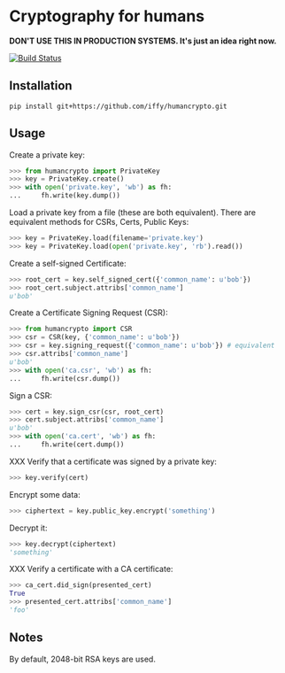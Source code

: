# Cryptography for humans

**DON'T USE THIS IN PRODUCTION SYSTEMS.  It's just an idea right now.**

[![Build Status](https://travis-ci.org/iffy/humancrypto.svg?branch=master)](https://travis-ci.org/iffy/humancrypto)

## Installation

    pip install git+https://github.com/iffy/humancrypto.git


## Usage

Create a private key:

```python
>>> from humancrypto import PrivateKey
>>> key = PrivateKey.create()
>>> with open('private.key', 'wb') as fh:
...     fh.write(key.dump())
```

Load a private key from a file (these are both equivalent).  There are equivalent methods for CSRs, Certs, Public Keys:

```python
>>> key = PrivateKey.load(filename='private.key')
>>> key = PrivateKey.load(open('private.key', 'rb').read())
```

Create a self-signed Certificate:

```python
>>> root_cert = key.self_signed_cert({'common_name': u'bob'})
>>> root_cert.subject.attribs['common_name']
u'bob'
```

Create a Certificate Signing Request (CSR):

```python
>>> from humancrypto import CSR
>>> csr = CSR(key, {'common_name': u'bob'})
>>> csr = key.signing_request({'common_name': u'bob'}) # equivalent
>>> csr.attribs['common_name']
u'bob'
>>> with open('ca.csr', 'wb') as fh:
...     fh.write(csr.dump())
```

Sign a CSR:

```python
>>> cert = key.sign_csr(csr, root_cert)
>>> cert.subject.attribs['common_name']
u'bob'
>>> with open('ca.cert', 'wb') as fh:
...     fh.write(cert.dump())
```

XXX Verify that a certificate was signed by a private key:

```python
>>> key.verify(cert)
```

Encrypt some data:

```python
>>> ciphertext = key.public_key.encrypt('something')
```

Decrypt it:

```python
>>> key.decrypt(ciphertext)
'something'
```

XXX Verify a certificate with a CA certificate:

```python
>>> ca_cert.did_sign(presented_cert)
True
>>> presented_cert.attribs['common_name']
'foo'
```

## Notes

By default, 2048-bit RSA keys are used.
